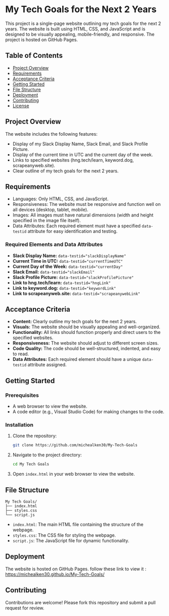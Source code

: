 # My Tech Goals for the Next 2 Years

This project is a single-page website outlining my tech goals for the next 2 years. The website is built using HTML, CSS, and JavaScript and is designed to be visually appealing, mobile-friendly, and responsive. The project is hosted on GitHub Pages.

## Table of Contents

- [Project Overview](#project-overview)
- [Requirements](#requirements)
- [Acceptance Criteria](#acceptance-criteria)
- [Getting Started](#getting-started)
- [File Structure](#file-structure)
- [Deployment](#deployment)
- [Contributing](#contributing)
- [License](#license)

## Project Overview

The website includes the following features:

- Display of my Slack Display Name, Slack Email, and Slack Profile Picture.
- Display of the current time in UTC and the current day of the week.
- Links to specified websites (hng.tech/learn, keyword.dog, scrapeanyweb.site).
- Clear outline of my tech goals for the next 2 years.

## Requirements

- Languages: Only HTML, CSS, and JavaScript.
- Responsiveness: The website must be responsive and function well on all devices (desktop, tablet, mobile).
- Images: All images must have natural dimensions (width and height specified in the image file itself).
- Data Attributes: Each required element must have a specified `data-testid` attribute for easy identification and testing.

### Required Elements and Data Attributes

- **Slack Display Name:** `data-testid="slackDisplayName"`
- **Current Time in UTC:** `data-testid="currentTimeUTC"`
- **Current Day of the Week:** `data-testid="currentDay"`
- **Slack Email:** `data-testid="slackEmail"`
- **Slack Profile Picture:** `data-testid="slackProfilePicture"`
- **Link to hng.tech/learn:** `data-testid="hngLink"`
- **Link to keyword.dog:** `data-testid="keywordLink"`
- **Link to scrapeanyweb.site:** `data-testid="scrapeanywebLink"`

## Acceptance Criteria

- **Content:** Clearly outline my tech goals for the next 2 years.
- **Visuals:** The website should be visually appealing and well-organized.
- **Functionality:** All links should function properly and direct users to the specified websites.
- **Responsiveness:** The website should adjust to different screen sizes.
- **Code Quality:** The code should be well-structured, indented, and easy to read.
- **Data Attributes:** Each required element should have a unique `data-testid` attribute assigned.

## Getting Started

### Prerequisites

- A web browser to view the website.
- A code editor (e.g., Visual Studio Code) for making changes to the code.

### Installation

1. Clone the repository:
   ```bash
   git clone https://github.com/michealken30/My-Tech-Goals
   ```
2. Navigate to the project directory:
   ```bash
   cd My Tech Goals
   ```
3. Open `index.html` in your web browser to view the website.

## File Structure

```
My Tech Goals/
├── index.html
├── styles.css
└── script.js
```

- `index.html`: The main HTML file containing the structure of the webpage.
- `styles.css`: The CSS file for styling the webpage.
- `script.js`: The JavaScript file for dynamic functionality.

## Deployment

The website is hosted on GitHub Pages. follow these link to view it : https://michealken30.github.io/My-Tech-Goals/

## Contributing

Contributions are welcome! Please fork this repository and submit a pull request for review.
